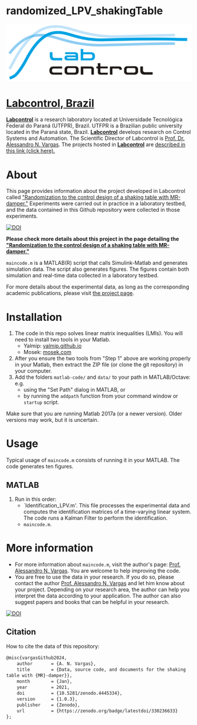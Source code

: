# randomized_LPV_shakingTable

<p align="center"><a href="http://www.labcontrol.xyz/dokuwiki" target="_blank" rel="noopener"><img src="https://github.com/labcontrol-data/images/blob/main/logo.png"></a></p>

# [Labcontrol, Brazil](http://www.labcontrol.xyz/dokuwiki)

[**Labcontrol**](http://www.labcontrol.xyz/dokuwiki)  is a research laboratory located at Universidade Tecnológica Federal do Paraná (UTFPR), Brazil. UTFPR is a Brazilian public university located in the Paraná state, Brazil. [**Labcontrol**](http://www.labcontrol.xyz/dokuwiki)  develops research on Control Systems and Automation. The Scientific Director of Labcontrol is [Prof. Dr. Alessandro N. Vargas](http://www.anvargas.com). The projects hosted in [**Labcontrol**](http://www.labcontrol.xyz/dokuwiki)  are [described in this link (click here).](http://www.anvargas.com/blog)

About
============

This page provides information about the project developed in Labcontrol called ["Randomization to the control design of a shaking table with MR-damper."](http://www.anvargas.com/blog/mrdamper.html)  Experiments were carried out in practice in a laboratory testbed, and the data contained in this Github repository were collected in those experiments. 

[![DOI](https://zenodo.org/badge/330236633.svg)](https://zenodo.org/badge/latestdoi/330236633)

**Please check more details about this project in the page detailing the ["Randomization to the control design of a shaking table with MR-damper."](http://www.anvargas.com/blog/mrdamper.html)**


`maincode.m` is a MATLAB(R) script that calls Simulink-Matlab and generates simulation data. The script also generates figures. The figures contain both simulation and real-time data collected in a laboratory testbed.

For more details about the experimental data, as long as the corresponding academic publications, please visit [the project page](http://www.anvargas.com/blog).


Installation
============

1. The code in this repo solves linear matrix inequalities (LMIs). You will need to install two tools in your Matlab.
    - Yalmip: [yalmip.github.io](https://yalmip.github.io/)
    - Mosek: [mosek.com](https://www.mosek.com/)
2. After you ensure the two tools from "Step 1" above are working properly in your Matlab, then extract the ZIP file (or clone the git repository) in your computer.
3. Add the folders `matlab-code/` and `data/` to your path in MATLAB/Octave: e.g. 
    - using the "Set Path" dialog in MATLAB, or 
    - by running the `addpath` function from your command window or `startup` script.

Make sure that you are running Matlab 2017a (or a newer version). Older versions may work, but it is uncertain.

Usage
=====

Typical usage of `maincode.m` consists of running it in your MATLAB. The code generates ten figures.

MATLAB
------
  1. Run in this order:
     - `Identification_LPV.m'. This file processes the experimental data and computes the identification matrices of a time-varying linear system. The code runs a Kalman Filter to perform the identification.
     - `maincode.m`.

More information
================

* For more information about `maincode.m`, visit the author's page: [Prof. Alessandro N. Vargas](http://www.anvargas.com). You are welcome to help improving the code.
* You are free to use the data in your research. If you do so, please contact the author [Prof. Alessandro N. Vargas](http://www.anvargas.com) 
and let him know about your project. Depending on your research area, the author can help you interpret the data according to your application. The author can also suggest papers and books that can be helpful in your research.

[![DOI](https://zenodo.org/badge/330236633.svg)](https://zenodo.org/badge/latestdoi/330236633)

Citation
------
How to cite the data of this repository:

```
@misc{vargasGithub2024,
    author       = {A. N. Vargas},
    title        = {Data, source code, and documents for the shaking table with {MR}-damper}},
    month        = {Jan},
    year         = 2021,
    doi          = {10.5281/zenodo.4445334},
    version      = {1.0.3},
    publisher    = {Zenodo},
    url          = {https://zenodo.org/badge/latestdoi/330236633}
};
```
